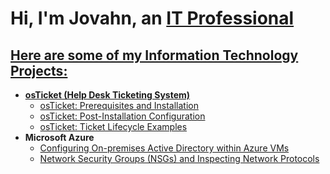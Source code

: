 <h1> Hi, I'm Jovahn, an <a href="https://www.linkedin.com/in/jovahn-benitez-1343a434b/">IT Professional </h1>

<h2>Here are some of my Information Technology Projects:</h2>

- <b>osTicket (Help Desk Ticketing System)</b>
  - [osTicket: Prerequisites and Installation](https://github.com/JBeezy888/osticket-prereqs)
  - [osTicket: Post-Installation Configuration](https://github.com/JBeezy888/osTicket-Post-Installation-Configuration)
  - [osTicket: Ticket Lifecycle Examples](https://github.com/JBeezy888/osTicket-Ticket-Lifecycle-Examples)
- <b>Microsoft Azure</b>
  - [Configuring On-premises Active Directory within Azure VMs](https://github.com/JBeezy888/configure-ad)
  - [Network Security Groups (NSGs) and Inspecting Network Protocols](https://github.com/JBeezy888/azure-network-protocols)
